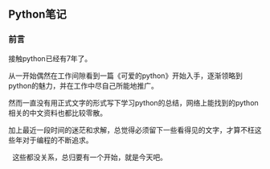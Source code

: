 ## Python笔记

### 前言
接触python已经有7年了。


从一开始偶然在工作间隙看到一篇《可爱的python》开始入手，逐渐领略到python的魅力，并在工作中尽自己所能地推广。


然而一直没有用正式文字的形式写下学习python的总结，网络上能找到的python相关的中文资料也都比较零散。


加上最近一段时间的迷茫和求解，总觉得必须留下一些看得见的文字，才算不枉这些年对于编程的不断追求。

 
这些都没关系，总归要有一个开始，就是今天吧。
